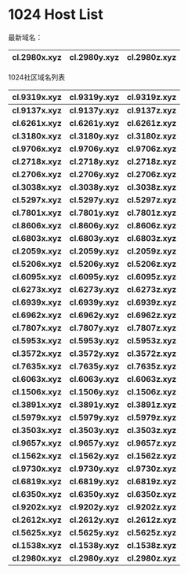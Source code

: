 # 1024 Host List
最新域名：

| cl.2980x.xyz | cl.2980y.xyz | cl.2980z.xyz |
| ---- | ---- | ---- |

1024社区域名列表

| cl.9319x.xyz | cl.9319y.xyz | cl.9319z.xyz |
| :---: | :---: | :---: |
| **cl.9137x.xyz** | **cl.9137y.xyz** | **cl.9137z.xyz** |
| **cl.6261x.xyz** | **cl.6261y.xyz** | **cl.6261z.xyz** |
| **cl.3180x.xyz** | **cl.3180y.xyz** | **cl.3180z.xyz** |
| **cl.9706x.xyz** | **cl.9706y.xyz** | **cl.9706z.xyz** |
| **cl.2718x.xyz** | **cl.2718y.xyz** | **cl.2718z.xyz** |
| **cl.2706x.xyz** | **cl.2706y.xyz** | **cl.2706z.xyz** |
| **cl.3038x.xyz** | **cl.3038y.xyz** | **cl.3038z.xyz** |
| **cl.5297x.xyz** | **cl.5297y.xyz** | **cl.5297z.xyz** |
| **cl.7801x.xyz** | **cl.7801y.xyz** | **cl.7801z.xyz** |
| **cl.8606x.xyz** | **cl.8606y.xyz** | **cl.8606z.xyz** |
| **cl.6803x.xyz** | **cl.6803y.xyz** | **cl.6803z.xyz** |
| **cl.2059x.xyz** | **cl.2059y.xyz** | **cl.2059z.xyz** |
| **cl.5206x.xyz** | **cl.5206y.xyz** | **cl.5206z.xyz** |
| **cl.6095x.xyz** | **cl.6095y.xyz** | **cl.6095z.xyz** |
| **cl.6273x.xyz** | **cl.6273y.xyz** | **cl.6273z.xyz** |
| **cl.6939x.xyz** | **cl.6939y.xyz** | **cl.6939z.xyz** |
| **cl.6962x.xyz** | **cl.6962y.xyz** | **cl.6962z.xyz** |
| **cl.7807x.xyz** | **cl.7807y.xyz** | **cl.7807z.xyz** |
| **cl.5953x.xyz** | **cl.5953y.xyz** | **cl.5953z.xyz** |
| **cl.3572x.xyz** | **cl.3572y.xyz** | **cl.3572z.xyz** |
| **cl.7635x.xyz** | **cl.7635y.xyz** | **cl.7635z.xyz** |
| **cl.6063x.xyz** | **cl.6063y.xyz** | **cl.6063z.xyz** |
| **cl.1506x.xyz** | **cl.1506y.xyz** | **cl.1506z.xyz** |
| **cl.3891x.xyz** | **cl.3891y.xyz** | **cl.3891z.xyz** |
| **cl.5979x.xyz** | **cl.5979y.xyz** | **cl.5979z.xyz** |
| **cl.3503x.xyz** | **cl.3503y.xyz** | **cl.3503z.xyz** |
| **cl.9657x.xyz** | **cl.9657y.xyz** | **cl.9657z.xyz** |
| **cl.1562x.xyz** | **cl.1562y.xyz** | **cl.1562z.xyz** |
| **cl.9730x.xyz** | **cl.9730y.xyz** | **cl.9730z.xyz** |
| **cl.6819x.xyz** | **cl.6819y.xyz** | **cl.6819z.xyz** |
| **cl.6350x.xyz** | **cl.6350y.xyz** | **cl.6350z.xyz** |
| **cl.9202x.xyz** | **cl.9202y.xyz** | **cl.9202z.xyz** |
| **cl.2612x.xyz** | **cl.2612y.xyz** | **cl.2612z.xyz** |
| **cl.5625x.xyz** | **cl.5625y.xyz** | **cl.5625z.xyz** |
| **cl.1538x.xyz** | **cl.1538y.xyz** | **cl.1538z.xyz** |
| **cl.2980x.xyz** | **cl.2980y.xyz** | **cl.2980z.xyz** |
